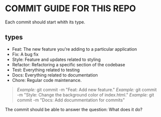 # COMMIT GUIDE FOR THIS REPO

Each commit should start whith its type.

## types
- Feat: The new feature you're adding to a particular application
- Fix: A bug fix
- Style: Feature and updates related to styling
- Refactor: Refactoring a specific section of the codebase
- Test: Everything related to testing
- Docs: Everything related to documentation
- Chore: Regular code maintenance.

>*Example:* git commit -m "Feat: Add new feature." 
>*Example:* git commit -m "Style: Change the background color of index.html." 
>*Example:* git commit -m "Docs: Add docummentation for commits"

The commit should be able to answer the question: What does it do?